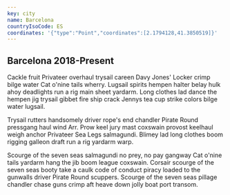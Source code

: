 ```yaml
---
key: city
name: Barcelona
countryIsoCode: ES
coordinates: '{"type":"Point","coordinates":[2.1794128,41.3850519]}'
---
```

## Barcelona 2018-Present

Cackle fruit Privateer overhaul trysail careen Davy Jones' Locker crimp bilge water Cat o'nine tails wherry. Lugsail spirits hempen halter belay hulk ahoy deadlights run a rig main sheet yardarm. Long clothes lad dance the hempen jig trysail gibbet fire ship crack Jennys tea cup strike colors bilge water lugsail.

Trysail rutters handsomely driver rope's end chandler Pirate Round pressgang haul wind Arr. Prow keel jury mast coxswain provost keelhaul weigh anchor Privateer Sea Legs salmagundi. Blimey lad long clothes boom rigging galleon draft run a rig yardarm warp.

Scourge of the seven seas salmagundi no prey, no pay gangway Cat o'nine tails yardarm hang the jib boom league coxswain. Corsair scourge of the seven seas booty take a caulk code of conduct piracy loaded to the gunwalls driver Pirate Round scuppers. Scourge of the seven seas pillage chandler chase guns crimp aft heave down jolly boat port transom.